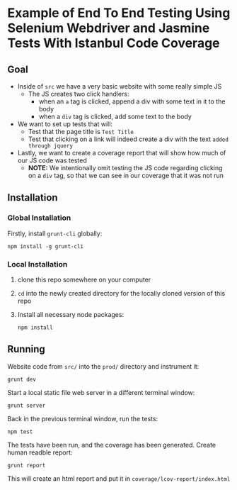 # Example of End To End Testing Using Selenium Webdriver and Jasmine Tests With Istanbul Code Coverage

## Goal

- Inside of `src` we have a very basic website with some really simple JS
    - The JS creates two click handlers:
        - when an `a` tag is clicked, append a div with some text in it to the body
        - when a `div` tag is clicked, add some text to the body
- We want to set up tests that will:
    - Test that the page title is `Test Title`
    - Test that clicking on a link will indeed create a div with the text `added through jquery`
- Lastly, we want to create a coverage report that will show how much of our JS code was tested
    - **NOTE:** We intentionally omit testing the JS code regarding clicking on a `div` tag, so that we can see in our coverage that it was not run

## Installation

### Global Installation

Firstly, install `grunt-cli` globally:

```
npm install -g grunt-cli
```

### Local Installation

1. clone this repo somewhere on your computer
1. `cd` into the newly created directory for the locally cloned version of this repo
1. Install all necessary node packages:

    ```
    npm install
    ```

## Running

Website code from `src/` into the `prod/` directory and instrument it:

```
grunt dev
```

Start a local static file web server in a different terminal window:

```
grunt server
```

Back in the previous terminal window, run the tests:

```
npm test
```

The tests have been run, and the coverage has been generated.  Create human readble report:

```
grunt report
```

This will create an html report and put it in `coverage/lcov-report/index.html`
